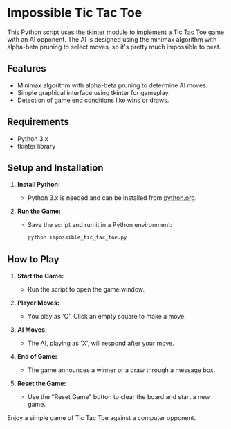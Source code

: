 # Impossible Tic Tac Toe

This Python script uses the tkinter module to implement a Tic Tac Toe game with an AI opponent.
The AI is designed using the minimax algorithm with alpha-beta pruning to select moves, so it's pretty much impossible to beat.

## Features

- Minimax algorithm with alpha-beta pruning to determine AI moves.
- Simple graphical interface using tkinter for gameplay.
- Detection of game end conditions like wins or draws.

## Requirements

- Python 3.x
- tkinter library

## Setup and Installation

1. **Install Python:**
   - Python 3.x is needed and can be installed from [python.org](https://www.python.org/).

2. **Run the Game:**
   - Save the script and run it in a Python environment:
     ```bash
     python impossible_tic_tac_toe.py
     ```

## How to Play

1. **Start the Game:**
   - Run the script to open the game window.

2. **Player Moves:**
   - You play as 'O'. Click an empty square to make a move.

3. **AI Moves:**
   - The AI, playing as 'X', will respond after your move.

4. **End of Game:**
   - The game announces a winner or a draw through a message box.

5. **Reset the Game:**
   - Use the "Reset Game" button to clear the board and start a new game.

Enjoy a simple game of Tic Tac Toe against a computer opponent.
